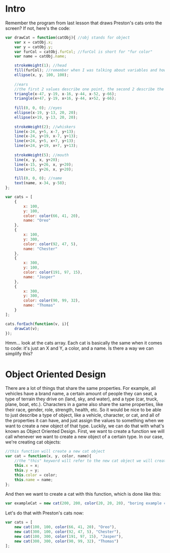 # Intro
Remember the program from last lesson that draws Preston's cats onto the screen? If not, here's the code:
```js
var drawCat = function(catObj){ //obj stands for object
    var x = catObj.x;
    var y = catObj.y;
    var furCol = catObj.furCol; //furCol is short for "fur color"
    var name = catObj.name;

    strokeWeight(1); //head
    fill(furCol); //remember when I was talking about variables and how you can store colors in variables with the color function?
    ellipse(x, y, 100, 100);
    
    //ears
    //the first 2 values describe one point, the second 2 describe the second point, and the third 2 describe the third point
    triangle(x-47, y-19, x-16, y-44, x-52, y-66);
    triangle(x+47, y-19, x+16, y-44, x+52, y-66);
    
    fill(0, 0, 0); //eyes
    ellipse(x-19, y-13, 20, 20);
    ellipse(x+19, y-13, 20, 20);
    
    strokeWeight(2); //whiskers
    line(x-24, y+5, x-7, y+13);
    line(x-24, y+19, x-7, y+13);
    line(x+24, y+5, x+7, y+13);
    line(x+24, y+19, x+7, y+13);
    
    strokeWeight(5); //mouth
    line(x, y, x, y+20);
    line(x-15, y+26, x, y+20);
    line(x+15, y+26, x, y+20);

    fill(0, 0, 0); //name
    text(name, x-34, y-58);
};

var cats = [
    {
        x: 100,
        y: 100,
        color: color(66, 41, 20),
        name: "Oreo"
    },
    {
        x: 100,
        y: 300,
        color: color(92, 47, 5),
        name: "Chester"
    },
    {
        x: 300,
        y: 100,
        color: color(191, 97, 15),
        name: "Jasper"
    },
    {
        x: 300,
        y: 300,
        color: color(90, 99, 32),
        name: "Thomas"
    }
];

cats.forEach(function(v, i){
    drawCat(v);
});
```
Hmm... look at the cats array. Each cat is basically the same when it comes to code: it's just an X and Y, a color, and a name. Is there a way we can simplify this?

# Object Oriented Design
There are a lot of things that share the same properties. For example, all vehicles have a brand name, a certain amount of people they can seat, a type of terrain they drive on (land, sky, and water), and a type (car, truck, plane, boat, etc.). Characters in a game also share the same properties, like their race, gender, role, strength, health, etc. So it would be nice to be able to just describe a type of object, like a vehicle, character, or cat, and all of the properties it can have, and just assign the values to something when we want to create a new object of that type. Luckily, we can do that with what's known as Object Oriented Design. First, we want to create a function we will call whenever we want to create a new object of a certain type. In our case, we're creating cat objects:
```js
//this function will create a new cat object
var cat = function(x, y, color, name){
    //the "this" keyword will refer to the new cat object we will create.
    this.x = x;
    this.y = y;
    this.color = color;
    this.name = name;
};
```
And then we want to create a cat with this function, which is done like this:
```js
var exampleCat = new cat(200, 200, color(20, 20, 20), "boring example cat");
```
Let's do that with Preston's cats now:
```js
var cats = [
    new cat(100, 100, color(66, 41, 20), "Oreo"),
    new cat(300, 100, color(92, 47, 5), "Chester"),
    new cat(100, 300, color(191, 97, 15), "Jasper"),
    new cat(300, 300, color(90, 99, 32), "Thomas")
];
```
